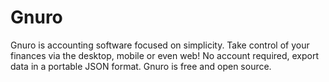 # Gnuro
Gnuro is accounting software focused on simplicity. Take control of your finances via the desktop, mobile or even web! No account required, export data in a portable JSON format. Gnuro is free and open source.